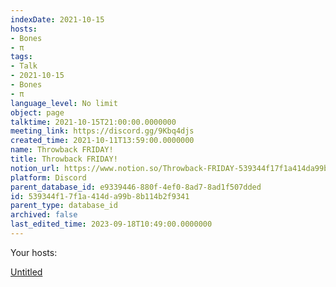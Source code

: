 ```yaml
---
indexDate: 2021-10-15
hosts:
- Bones
- π
tags:
- Talk
- 2021-10-15
- Bones
- π
language_level: No limit
object: page
talktime: 2021-10-15T21:00:00.0000000
meeting_link: https://discord.gg/9Kbq4djs
created_time: 2021-10-11T13:59:00.0000000
name: Throwback FRIDAY!
title: Throwback FRIDAY!
notion_url: https://www.notion.so/Throwback-FRIDAY-539344f17f1a414da99b8b114b2f9341
platform: Discord
parent_database_id: e9339446-880f-4ef0-8ad7-8ad1f507dded
id: 539344f1-7f1a-414d-a99b-8b114b2f9341
parent_type: database_id
archived: false
last_edited_time: 2023-09-18T10:49:00.0000000
---
```




Your hosts:

[Untitled](https://www.notion.so/482e61b02b9c4456b2b4fe86bb7544c6)   





